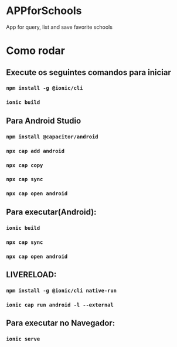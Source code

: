 # APPforSchools
App for query, list and save favorite schools


# Como rodar

## Execute os seguintes comandos para iniciar

### `npm install -g @ionic/cli`
### `ionic build`

## Para Android Studio

### `npm install @capacitor/android`
### `npx cap add android`
### `npx cap copy`
### `npx cap sync`
### `npx cap open android`

## Para executar(Android):

### `ionic build`
### `npx cap sync`
### `npx cap open android`

## LIVERELOAD:
### `npm install -g @ionic/cli native-run`
### `ionic cap run android -l --external`

## Para executar no Navegador:
### `ionic serve`



